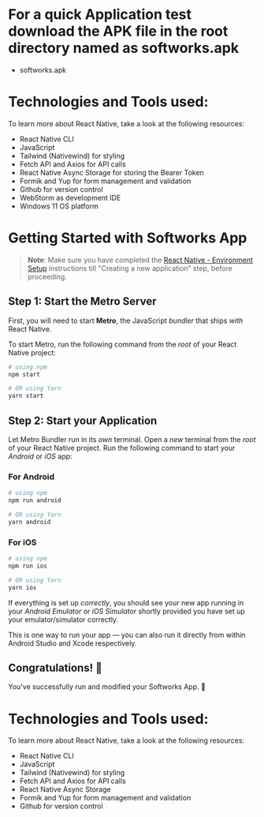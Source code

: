 # For a quick Application test download the APK file in the root directory named as softworks.apk

- softworks.apk

# Technologies and Tools used:

To learn more about React Native, take a look at the following resources:

- React Native CLI
- JavaScript 
- Tailwind (Nativewind) for styling
- Fetch API and Axios for API calls
- React Native Async Storage for storing the Bearer Token
- Formik and Yup for form management and validation
- Github for version control
- WebStorm as development IDE
- Windows 11 OS platform

# Getting Started with Softworks App

>**Note**: Make sure you have completed the [React Native - Environment Setup](https://reactnative.dev/docs/environment-setup) instructions till "Creating a new application" step, before proceeding.

## Step 1: Start the Metro Server

First, you will need to start **Metro**, the JavaScript _bundler_ that ships _with_ React Native.

To start Metro, run the following command from the _root_ of your React Native project:

```bash
# using npm
npm start

# OR using Yarn
yarn start
```

## Step 2: Start your Application

Let Metro Bundler run in its _own_ terminal. Open a _new_ terminal from the _root_ of your React Native project. Run the following command to start your _Android_ or _iOS_ app:

### For Android

```bash
# using npm
npm run android

# OR using Yarn
yarn android
```

### For iOS

```bash
# using npm
npm run ios

# OR using Yarn
yarn ios
```

If everything is set up _correctly_, you should see your new app running in your _Android Emulator_ or _iOS Simulator_ shortly provided you have set up your emulator/simulator correctly.

This is one way to run your app — you can also run it directly from within Android Studio and Xcode respectively.



## Congratulations! :tada:

You've successfully run and modified your Softworks App. :partying_face:



# Technologies and Tools used:

To learn more about React Native, take a look at the following resources:

- React Native CLI
- JavaScript 
- Tailwind (Nativewind) for styling
- Fetch API and Axios for API calls
- React Native Async Storage
- Formik and Yup for form management and validation
- Github for version control

